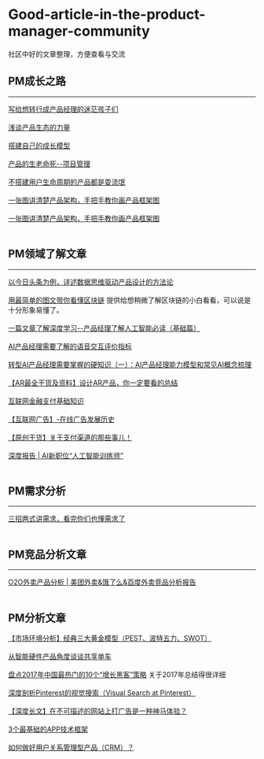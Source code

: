 # Good-article-in-the-product-manager-community
社区中好的文章整理，方便查看与交流

## PM成长之路

--------

[写给想转行成产品经理的迷茫孩子们](http://coffee.pmcaff.com/article/1473850613441664/pmcaff?utm_source=forum)
<br/>
<br/>
[浅谈产品生态的力量](http://coffee.pmcaff.com/article/12210)
<br/>
<br/>
[搭建自己的成长模型](http://coffee.pmcaff.com/article/10654)
<br/>
<br/>
[产品的生老命死--项目管理](http://coffee.pmcaff.com/article/1301799229863040/pmcaff?utm_source=forum)
<br/>
<br/>
[不搭建用户生命周期的产品都是耍流氓](http://www.ipmtalk.com/article-detail/365.html)
<br/>
<br/>
[一张图讲清楚产品架构，手把手教你画产品框架图](http://coffee.pmcaff.com/article/10789)
<br/>
<br/>
[一张图讲清楚产品架构，手把手教你画产品框架图](http://coffee.pmcaff.com/article/10789)
<br/>
<br/>


## PM领域了解文章

-----

[以今日头条为例，详述数据思维驱动产品设计的方法论](http://coffee.pmcaff.com/article/14092)
<br/>
<br/>
[用最简单的图文带你看懂区块链](http://coffee.pmcaff.com/article/13060) 提供给想稍微了解区块链的小白看看，可以说是十分形象易懂了。
<br/>
<br/>
[一篇文章了解深度学习--产品经理了解人工智能必读（基础篇）](http://coffee.pmcaff.com/article/13742)
<br/>
<br/>
[ AI产品经理需要了解的语音交互评价指标](http://coffee.pmcaff.com/article/12251)
<br/>
<br/>
[转型AI产品经理需要掌握的硬知识（一）：AI产品经理能力模型和常见AI概念梳理](http://coffee.pmcaff.com/article/1163514880930944/pmcaff?utm_source=search)
<br/>
<br/>
[【AR最全干货及资料】设计AR产品，你一定要看的总结](http://coffee.pmcaff.com/article/875767906021504/pmcaff?utm_source=forum&from=profile)
<br/>
<br/>
[互联网金融支付基础知识](http://www.woshipm.com/it/538375.html)
<br/>
<br/>
[【互联网广告】-在线广告发展历史](http://coffee.pmcaff.com/article/1481419025778816/pmcaff?utm_source=forum)
<br/>
<br/>
[【原创干货】关于支付渠道的那些事儿！](http://coffee.pmcaff.com/article/12793)
<br/>
<br/>
[深度报告 | AI新职位“人工智能训练师”](http://coffee.pmcaff.com/article/14087)
<br/>
<br/>

## PM需求分析

------

[三招两式讲需求，看完你们也懂需求了](http://coffee.pmcaff.com/article/9751)
<br/>
<br/>


## PM竞品分析文章

-----

[O2O外卖产品分析 | 美团外卖&饿了么&百度外卖竞品分析报告](http://coffee.pmcaff.com/article/19136)
<br/>
<br/>


## PM分析文章
[【市场环境分析】经典三大黄金模型（PEST、波特五力、SWOT）](http://coffee.pmcaff.com/article/13745)
<br/>
<br/>
[从智能硬件产品角度谈谈共享单车](http://coffee.pmcaff.com/article/4408)
<br/>
<br/>
[盘点2017年中国最热门的10个“增长黑客”策略](http://coffee.pmcaff.com/article/13169) 关于2017年总结得很详细
<br/>
<br/>
[深度剖析Pinterest的视觉搜索（Visual Search at Pinterest）](http://coffee.pmcaff.com/article/13402)
<br/>
<br/>
[【深度长文】在不可描述的网站上打广告是一种神马体验？](http://coffee.pmcaff.com/article/12512)
<br/>
<br/>
[3个最基础的APP技术框架](http://www.woshipm.com/pmd/240656.html)
<br/>
<br/>
[如何做好用户关系管理型产品（CRM）？](http://www.woshipm.com/it/1442668.html)
<br/>
<br/>



